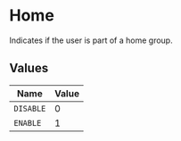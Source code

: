 # Home

Indicates if the user is part of a home group.


## Values

| Name      | Value     |
| --------- | --------- |
| `DISABLE` | 0         |
| `ENABLE`  | 1         |